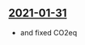 ## [2021-01-31](https://github.com/faktaoklimatu/graphics/blob/7838d0c0d7b6638e135ca543387450ae82be19ac/data-visualization/emissions/czechia/top-emission-producers-in-czechia/cs-nejvetsi-emitenti-cr.ai)

- and fixed CO2eq

